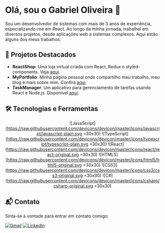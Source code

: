 # Olá, sou o Gabriel Oliveira 🚀

Sou um desenvolvedor de sistemas com mais de 3 anos de experiência, especializando-me em React. Ao longo da minha jornada, trabalhei em diversos projetos, desde aplicações web a sistemas complexos. Aqui estão alguns dos meus trabalhos:

## 🌟 Projetos Destacados

- **ReactShop**: Uma loja virtual criada com React, Redux e styled-components. Veja [aqui](#link_do_projeto).
- **MyPortfolio**: Minha página pessoal onde compartilho meu trabalho, meu blog e mais sobre mim. Confira [aqui](#link_do_portfolio).
- **TaskManager**: Um aplicativo para gerenciamento de tarefas usando React e Node.js. Disponível [aqui](#link_do_taskmanager).

## 🛠 Tecnologias e Ferramentas

<div align="center">

  ![JavaScript](https://raw.githubusercontent.com/devicons/devicon/master/icons/javascript/javascript-plain.svg =30x30)
  ![TypeScript](https://raw.githubusercontent.com/devicons/devicon/master/icons/typescript/typescript-plain.svg =30x30)
  ![React](https://raw.githubusercontent.com/devicons/devicon/master/icons/react/react-original.svg =30x30)
  ![HTML5](https://raw.githubusercontent.com/devicons/devicon/master/icons/html5/html5-original.svg =30x30)
  ![CSS3](https://raw.githubusercontent.com/devicons/devicon/master/icons/css3/css3-original.svg =30x30)
  ![C#](https://raw.githubusercontent.com/devicons/devicon/master/icons/csharp/csharp-original.svg =30x30)

</div>

## 📬 Contato

Sinta-se à vontade para entrar em contato comigo:

[![Gmail](https://img.shields.io/badge/-Gmail-%23333?style=flat-square&logo=gmail&logoColor=white)](mailto:gabriel.menezesdev@gmail.com)
[![LinkedIn](https://img.shields.io/badge/-LinkedIn-%230077B5?style=flat-square&logo=linkedin&logoColor=white)](https://www.linkedin.com/in/gabriel-oliveira-menezes-26bb101b5/)
